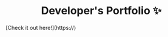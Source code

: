 <!-- PROJECT LOGO -->
<br />
<p align="center">
  <h1 align="center">Developer's Portfolio ✨</h1>
[Check it out here!](https://)
